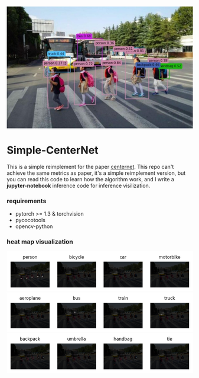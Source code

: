 ![image](https://github.com/chencheng1203/Simple-CenterNet/blob/master/log/img3.jpg)

# Simple-CenterNet
This is a simple reimplement for the paper [centernet](https://arxiv.org/pdf/1904.07850.pdf). This repo can't achieve the same metrics as paper, it's a simple reimplement version, but you can read this code to learn how the algorithm work, and I write a **jupyter-notebook** inference code for inference visilization.

### requirements
- pytorch >= 1.3 & torchvision
- pycocotools
- opencv-python

### heat map visualization
![image](https://github.com/chencheng1203/Simple-CenterNet/blob/master/log/heatmap/output1.png)
![image](https://github.com/chencheng1203/Simple-CenterNet/blob/master/log/heatmap/output2.png)
![image](https://github.com/chencheng1203/Simple-CenterNet/blob/master/log/heatmap/output3.png)
